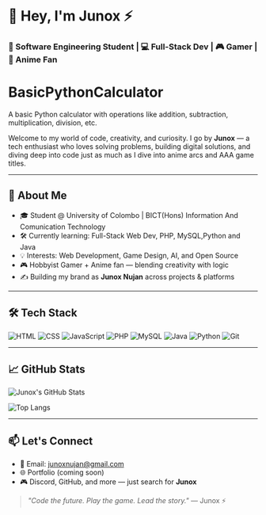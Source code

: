 # 👋 Hey, I'm Junox ⚡

### 🧠 Software Engineering Student | 💻 Full-Stack Dev | 🎮 Gamer | 🌌 Anime Fan




# BasicPythonCalculator
A basic Python calculator with operations like addition, subtraction, multiplication, division, etc.




Welcome to my world of code, creativity, and curiosity. I go by **Junox** — a tech enthusiast who loves solving problems, building digital solutions, and diving deep into code just as much as I dive into anime arcs and AAA game titles.

---

## 🚀 About Me
- 🎓 Student @ University of Colombo | BICT(Hons) Information And Comunication Technology
- 🛠️ Currently learning: Full-Stack Web Dev, PHP, MySQL,Python and Java
- 💡 Interests: Web Development, Game Design, AI, and Open Source
- 🎮 Hobbyist Gamer + Anime fan — blending creativity with logic
- ✍️ Building my brand as **Junox Nujan** across projects & platforms

---

## 🛠️ Tech Stack

![HTML](https://img.shields.io/badge/HTML5-E34F26?style=flat&logo=html5&logoColor=white)
![CSS](https://img.shields.io/badge/CSS3-1572B6?style=flat&logo=css3&logoColor=white)
![JavaScript](https://img.shields.io/badge/JavaScript-F7DF1E?style=flat&logo=javascript&logoColor=black)
![PHP](https://img.shields.io/badge/PHP-777BB4?style=flat&logo=php&logoColor=white)
![MySQL](https://img.shields.io/badge/MySQL-4479A1?style=flat&logo=mysql&logoColor=white)
![Java](https://img.shields.io/badge/Java-007396?style=flat&logo=java&logoColor=white)
![Python](https://img.shields.io/badge/Python-3776AB?style=flat&logo=python&logoColor=white)
![Git](https://img.shields.io/badge/Git-F05032?style=flat&logo=git&logoColor=white)

---

## 📈 GitHub Stats

![Junox's GitHub Stats](https://github-readme-stats.vercel.app/api?username=thejunox&show_icons=true&theme=tokyonight)

![Top Langs](https://github-readme-stats.vercel.app/api/top-langs/?username=thejunox&layout=compact&theme=tokyonight)

---

## 📫 Let's Connect

- 📧 Email: [junoxnujan@gmail.com](mailto:junoxnujan@gmail.com)
- 🌐 Portfolio (coming soon)
- 🎮 Discord, GitHub, and more — just search for **Junox**

> *"Code the future. Play the game. Lead the story."* — Junox ⚡
